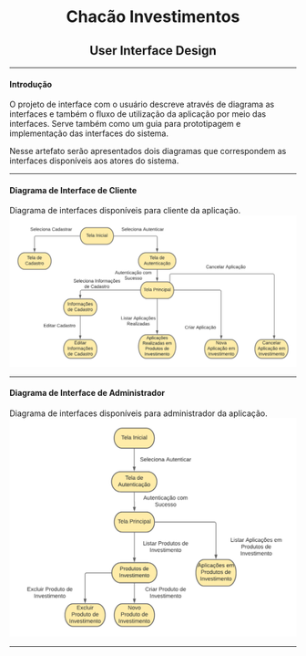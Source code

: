 <h1 align="center">Chacão Investimentos</h1>
<h2 align="center">User Interface Design</h2>

____
#### Introdução
O projeto de interface com o usuário descreve através de diagrama as interfaces e também o fluxo de utilização da aplicação por meio das interfaces. Serve também como um guia para prototipagem e implementação das interfaces do sistema.

Nesse artefato serão apresentados dois diagramas que correspondem as interfaces disponíveis aos atores do sistema.

____
#### Diagrama de Interface de Cliente

Diagrama de interfaces disponíveis para cliente da aplicação.
![Diagrama_Cliente](customer_diagram.png)

___
#### Diagrama de Interface de Administrador

Diagrama de interfaces disponíveis para administrador da aplicação.
![Diagrama_Admin](admin_diagram.png)
____